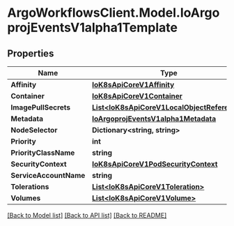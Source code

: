 # ArgoWorkflowsClient.Model.IoArgoprojEventsV1alpha1Template

## Properties

Name | Type | Description | Notes
------------ | ------------- | ------------- | -------------
**Affinity** | [**IoK8sApiCoreV1Affinity**](IoK8sApiCoreV1Affinity.md) |  | [optional] 
**Container** | [**IoK8sApiCoreV1Container**](IoK8sApiCoreV1Container.md) |  | [optional] 
**ImagePullSecrets** | [**List&lt;IoK8sApiCoreV1LocalObjectReference&gt;**](IoK8sApiCoreV1LocalObjectReference.md) |  | [optional] 
**Metadata** | [**IoArgoprojEventsV1alpha1Metadata**](IoArgoprojEventsV1alpha1Metadata.md) |  | [optional] 
**NodeSelector** | **Dictionary&lt;string, string&gt;** |  | [optional] 
**Priority** | **int** |  | [optional] 
**PriorityClassName** | **string** |  | [optional] 
**SecurityContext** | [**IoK8sApiCoreV1PodSecurityContext**](IoK8sApiCoreV1PodSecurityContext.md) |  | [optional] 
**ServiceAccountName** | **string** |  | [optional] 
**Tolerations** | [**List&lt;IoK8sApiCoreV1Toleration&gt;**](IoK8sApiCoreV1Toleration.md) |  | [optional] 
**Volumes** | [**List&lt;IoK8sApiCoreV1Volume&gt;**](IoK8sApiCoreV1Volume.md) |  | [optional] 

[[Back to Model list]](../README.md#documentation-for-models) [[Back to API list]](../README.md#documentation-for-api-endpoints) [[Back to README]](../README.md)

